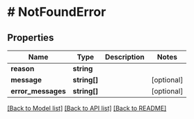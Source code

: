 # # NotFoundError

## Properties

Name | Type | Description | Notes
------------ | ------------- | ------------- | -------------
**reason** | **string** |  |
**message** | **string[]** |  | [optional]
**error_messages** | **string[]** |  | [optional]

[[Back to Model list]](../../README.md#models) [[Back to API list]](../../README.md#endpoints) [[Back to README]](../../README.md)
